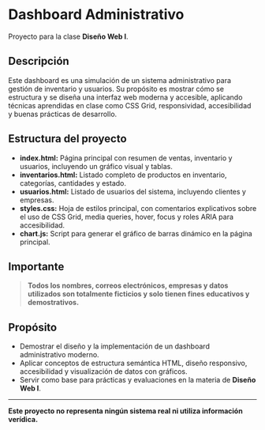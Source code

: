 # Dashboard Administrativo

Proyecto para la clase **Diseño Web I**.

## Descripción

Este dashboard es una simulación de un sistema administrativo para gestión de inventario y usuarios. Su propósito es mostrar cómo se estructura y se diseña una interfaz web moderna y accesible, aplicando técnicas aprendidas en clase como CSS Grid, responsividad, accesibilidad y buenas prácticas de desarrollo.

## Estructura del proyecto

- **index.html:** Página principal con resumen de ventas, inventario y usuarios, incluyendo un gráfico visual y tablas.
- **inventarios.html:** Listado completo de productos en inventario, categorías, cantidades y estado.
- **usuarios.html:** Listado de usuarios del sistema, incluyendo clientes y empresas.
- **styles.css:** Hoja de estilos principal, con comentarios explicativos sobre el uso de CSS Grid, media queries, hover, focus y roles ARIA para accesibilidad.
- **chart.js:** Script para generar el gráfico de barras dinámico en la página principal.

## Importante

> **Todos los nombres, correos electrónicos, empresas y datos utilizados son totalmente ficticios y solo tienen fines educativos y demostrativos.**

## Propósito

- Demostrar el diseño y la implementación de un dashboard administrativo moderno.
- Aplicar conceptos de estructura semántica HTML, diseño responsivo, accesibilidad y visualización de datos con gráficos.
- Servir como base para prácticas y evaluaciones en la materia de **Diseño Web I**.

---

**Este proyecto no representa ningún sistema real ni utiliza información verídica.**
